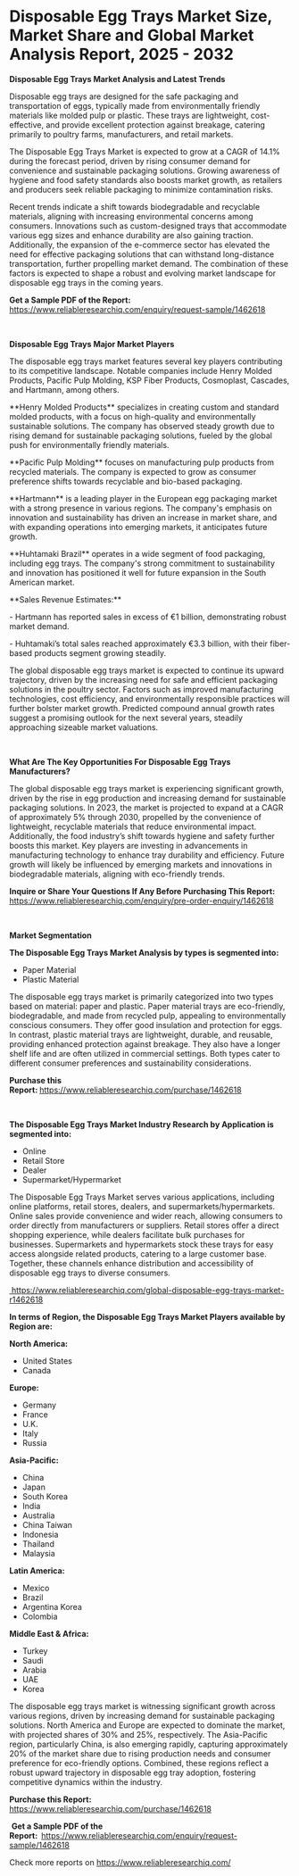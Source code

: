 <p><h1>Disposable Egg Trays Market Size, Market Share and Global Market Analysis Report, 2025 - 2032</h1></p><p><strong>Disposable Egg Trays Market Analysis and Latest Trends</strong></p>
<p><p>Disposable egg trays are designed for the safe packaging and transportation of eggs, typically made from environmentally friendly materials like molded pulp or plastic. These trays are lightweight, cost-effective, and provide excellent protection against breakage, catering primarily to poultry farms, manufacturers, and retail markets.</p><p>The Disposable Egg Trays Market is expected to grow at a CAGR of 14.1% during the forecast period, driven by rising consumer demand for convenience and sustainable packaging solutions. Growing awareness of hygiene and food safety standards also boosts market growth, as retailers and producers seek reliable packaging to minimize contamination risks.</p><p>Recent trends indicate a shift towards biodegradable and recyclable materials, aligning with increasing environmental concerns among consumers. Innovations such as custom-designed trays that accommodate various egg sizes and enhance durability are also gaining traction. Additionally, the expansion of the e-commerce sector has elevated the need for effective packaging solutions that can withstand long-distance transportation, further propelling market demand. The combination of these factors is expected to shape a robust and evolving market landscape for disposable egg trays in the coming years.</p></p>
<p><strong>Get a Sample PDF of the Report:&nbsp;</strong> <a href="https://www.reliableresearchiq.com/enquiry/request-sample/1462618?utm_campaign=2730&utm_medium=2&utm_source=Github&utm_content=ia&utm_term=04042025&utm_id=disposable-egg-trays">https://www.reliableresearchiq.com/enquiry/request-sample/1462618</a></p>
<p>&nbsp;</p>
<p><strong>Disposable Egg Trays Major Market Players</strong></p>
<p><p>The disposable egg trays market features several key players contributing to its competitive landscape. Notable companies include Henry Molded Products, Pacific Pulp Molding, KSP Fiber Products, Cosmoplast, Cascades, and Hartmann, among others. </p><p>**Henry Molded Products** specializes in creating custom and standard molded products, with a focus on high-quality and environmentally sustainable solutions. The company has observed steady growth due to rising demand for sustainable packaging solutions, fueled by the global push for environmentally friendly materials. </p><p>**Pacific Pulp Molding** focuses on manufacturing pulp products from recycled materials. The company is expected to grow as consumer preference shifts towards recyclable and bio-based packaging. </p><p>**Hartmann** is a leading player in the European egg packaging market with a strong presence in various regions. The company's emphasis on innovation and sustainability has driven an increase in market share, and with expanding operations into emerging markets, it anticipates future growth.</p><p>**Huhtamaki Brazil** operates in a wide segment of food packaging, including egg trays. The company's strong commitment to sustainability and innovation has positioned it well for future expansion in the South American market.</p><p>**Sales Revenue Estimates:** </p><p>- Hartmann has reported sales in excess of €1 billion, demonstrating robust market demand.</p><p>- Huhtamaki’s total sales reached approximately €3.3 billion, with their fiber-based products segment growing steadily.</p><p>The global disposable egg trays market is expected to continue its upward trajectory, driven by the increasing need for safe and efficient packaging solutions in the poultry sector. Factors such as improved manufacturing technologies, cost efficiency, and environmentally responsible practices will further bolster market growth. Predicted compound annual growth rates suggest a promising outlook for the next several years, steadily approaching sizeable market valuations.</p></p>
<p>&nbsp;</p>
<p><strong>What Are The Key Opportunities For Disposable Egg Trays Manufacturers?</strong></p>
<p><p>The global disposable egg trays market is experiencing significant growth, driven by the rise in egg production and increasing demand for sustainable packaging solutions. In 2023, the market is projected to expand at a CAGR of approximately 5% through 2030, propelled by the convenience of lightweight, recyclable materials that reduce environmental impact. Additionally, the food industry’s shift towards hygiene and safety further boosts this market. Key players are investing in advancements in manufacturing technology to enhance tray durability and efficiency. Future growth will likely be influenced by emerging markets and innovations in biodegradable materials, aligning with eco-friendly trends.</p></p>
<p><strong>Inquire or Share Your Questions If Any Before Purchasing This Report:</strong> <a href="https://www.reliableresearchiq.com/enquiry/pre-order-enquiry/1462618?utm_campaign=2730&utm_medium=2&utm_source=Github&utm_content=ia&utm_term=04042025&utm_id=disposable-egg-trays">https://www.reliableresearchiq.com/enquiry/pre-order-enquiry/1462618</a></p>
<p>&nbsp;</p>
<p><strong>Market Segmentation</strong></p>
<p><strong>The Disposable Egg Trays Market Analysis by types is segmented into:</strong></p>
<p><ul><li>Paper Material</li><li>Plastic Material</li></ul></p>
<p><p>The disposable egg trays market is primarily categorized into two types based on material: paper and plastic. Paper material trays are eco-friendly, biodegradable, and made from recycled pulp, appealing to environmentally conscious consumers. They offer good insulation and protection for eggs. In contrast, plastic material trays are lightweight, durable, and reusable, providing enhanced protection against breakage. They also have a longer shelf life and are often utilized in commercial settings. Both types cater to different consumer preferences and sustainability considerations.</p></p>
<p><strong>Purchase this Report:&nbsp;</strong><a href="https://www.reliableresearchiq.com/purchase/1462618?utm_campaign=2730&utm_medium=2&utm_source=Github&utm_content=ia&utm_term=04042025&utm_id=disposable-egg-trays">https://www.reliableresearchiq.com/purchase/1462618</a></p>
<p>&nbsp;</p>
<p><strong>The Disposable Egg Trays Market Industry Research by Application is segmented into:</strong></p>
<p><ul><li>Online</li><li>Retail Store</li><li>Dealer</li><li>Supermarket/Hypermarket</li></ul></p>
<p><p>The Disposable Egg Trays Market serves various applications, including online platforms, retail stores, dealers, and supermarkets/hypermarkets. Online sales provide convenience and wider reach, allowing consumers to order directly from manufacturers or suppliers. Retail stores offer a direct shopping experience, while dealers facilitate bulk purchases for businesses. Supermarkets and hypermarkets stock these trays for easy access alongside related products, catering to a large customer base. Together, these channels enhance distribution and accessibility of disposable egg trays to diverse consumers.</p></p>
<p><a href="https://www.reliableresearchiq.com/global-disposable-egg-trays-market-r1462618?utm_campaign=2730&utm_medium=2&utm_source=Github&utm_content=ia&utm_term=04042025&utm_id=disposable-egg-trays">&nbsp;https://www.reliableresearchiq.com/global-disposable-egg-trays-market-r1462618</a></p>
<p><strong>In terms of Region, the Disposable Egg Trays Market Players available by Region are:</strong></p>
<p>
    <p> <strong> North America: </strong>
        <ul>
            <li>United States</li>
            <li>Canada</li>
        </ul>
        </p> 
    <p> <strong> Europe: </strong>
        <ul>
            <li>Germany</li>
            <li>France</li>
            <li>U.K.</li>
            <li>Italy</li>
            <li>Russia</li>
        </ul>
        </p> 
    <p> <strong> Asia-Pacific: </strong>
        <ul>
            <li>China</li>
            <li>Japan</li>
            <li>South Korea</li>
            <li>India</li>
            <li>Australia</li>
            <li>China Taiwan</li>
            <li>Indonesia</li>
            <li>Thailand</li>
            <li>Malaysia</li>
        </ul>
        </p> 
    <p> <strong> Latin America: </strong>
        <ul>
            <li>Mexico</li>
            <li>Brazil</li>
            <li>Argentina Korea</li>
            <li>Colombia</li>
        </ul>
        </p> 
    <p> <strong> Middle East & Africa: </strong>
        <ul>
            <li>Turkey</li>
            <li>Saudi</li>
            <li>Arabia</li>
            <li>UAE</li>
            <li>Korea</li>
        </ul>
    </p>
    </p>
<p><p>The disposable egg trays market is witnessing significant growth across various regions, driven by increasing demand for sustainable packaging solutions. North America and Europe are expected to dominate the market, with projected shares of 30% and 25%, respectively. The Asia-Pacific region, particularly China, is also emerging rapidly, capturing approximately 20% of the market share due to rising production needs and consumer preference for eco-friendly options. Combined, these regions reflect a robust upward trajectory in disposable egg tray adoption, fostering competitive dynamics within the industry.</p></p>
<p><strong>Purchase this Report: </strong><a href="https://www.reliableresearchiq.com/purchase/1462618?utm_campaign=2730&utm_medium=2&utm_source=Github&utm_content=ia&utm_term=04042025&utm_id=disposable-egg-trays">https://www.reliableresearchiq.com/purchase/1462618</a></p>
<p>&nbsp;<strong>Get a Sample PDF of the Report:&nbsp;&nbsp;</strong><a href="https://www.reliableresearchiq.com/enquiry/request-sample/1462618?utm_campaign=2730&utm_medium=2&utm_source=Github&utm_content=ia&utm_term=04042025&utm_id=disposable-egg-trays">https://www.reliableresearchiq.com/enquiry/request-sample/1462618</a></p>
<p><strong></strong></p>
<p>Check more reports on <a href="https://www.reliableresearchiq.com/?utm_campaign=2730&utm_medium=2&utm_source=Github&utm_content=ia&utm_term=04042025&utm_id=disposable-egg-trays">https://www.reliableresearchiq.com/</a></p>